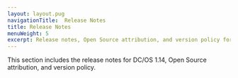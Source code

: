 ```yaml
---
layout: layout.pug
navigationTitle:  Release Notes
title: Release Notes
menuWeight: 5
excerpt: Release notes, Open Source attribution, and version policy for DC/OS 1.14
---
```


This section includes the release notes for DC/OS 1.14, Open Source attribution, and version policy.
